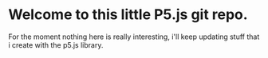 # Welcome to this little P5.js git repo.

For the moment nothing here is really interesting, i'll keep updating stuff that i create with the p5.js library. 
